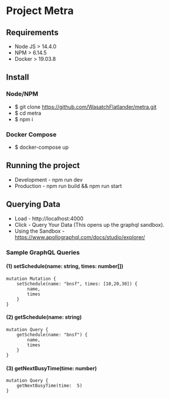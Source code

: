 # Project Metra 

## Requirements
* Node JS > 14.4.0
* NPM > 6.14.5
* Docker > 19.03.8

## Install
### Node/NPM
* $ git clone https://github.com/WasatchFlatlander/metra.git
* $ cd metra
* $ npm i
### Docker Compose
* $ docker-compose up

## Running the project

* Development  - npm run dev
* Production - npm run build && npm run start

## Querying Data
* Load - http://localhost:4000
* Click - Query Your Data (This opens up the graphql sandbox).
* Using the Sandbox - https://www.apollographql.com/docs/studio/explorer/

### Sample GraphQL Queries
####  (1) setSchedule(name: string, times: number[])
```
mutation Mutation {
	setSchedule(name: "bnsf", times: [10,20,30]) {
		name,
		times
	}
}
```
####  (2) getSchedule(name: string)
```
mutation Query {
	getSchedule(name: "bnsf") {
		name,
		times
	}
}
```
####  (3) getNextBusyTime(time: number)
```
mutation Query {
	getNextBusyTime(time:  5)
}
```